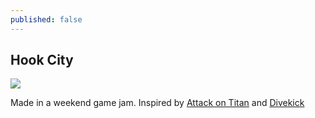 ```yaml
---
published: false
---
```

## Hook City

![]({{site.baseurl}}/assets/hookcitybanner.png)

Made in a weekend game jam. Inspired by [Attack on Titan](http://en.wikipedia.org/wiki/Attack_on_Titan) and [Divekick](http://en.wikipedia.org/wiki/Divekick)
